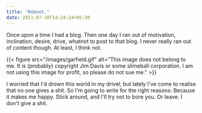 ```yaml
---
title: "Reboot."
date: 2011-07-30T14:24:24+05:30
---
```

Once upon a time I had a blog. Then one day I ran out of motivation,
inclination, desire, drive, whatnot to post to that blog. I never
really ran out of content though. At least, I think not.

<!--more-->
{{< figure src="/images/garfield.gif" alt="This image does not belong to me. It is (probably) copyright Jim Davis or some slimeball corporation. I am not using this image for profit, so please do not sue me." >}}

I worried that I'd drown this world in my drivel, but lately I've come
to realise that no one gives a shit. So I'm going to write for the
right reasons: Because it makes me happy. Stick around, and I'll try
not to bore you. Or leave. I don't give a shit.
